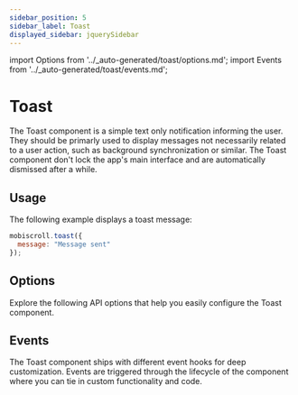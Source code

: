 ```yaml
---
sidebar_position: 5
sidebar_label: Toast
displayed_sidebar: jquerySidebar
---
```


import Options from '../\_auto-generated/toast/options.md';
import Events from '../\_auto-generated/toast/events.md';

# Toast

The Toast component is a simple text only notification informing the user.
They should be primarly used to display messages not necessarily related to a user action, such as background synchronization or similar.
The Toast component don't lock the app's main interface and are automatically dismissed after a while.

## Usage

The following example displays a toast message:

```js
mobiscroll.toast({
  message: "Message sent"
});
```

<div className="option-list">

## Options
Explore the following API options that help you easily configure the Toast component.

<Options />

## Events
The Toast component ships with different event hooks for deep customization. Events are triggered through the lifecycle of the component where you can tie in custom functionality and code.

<Events />

</div>
